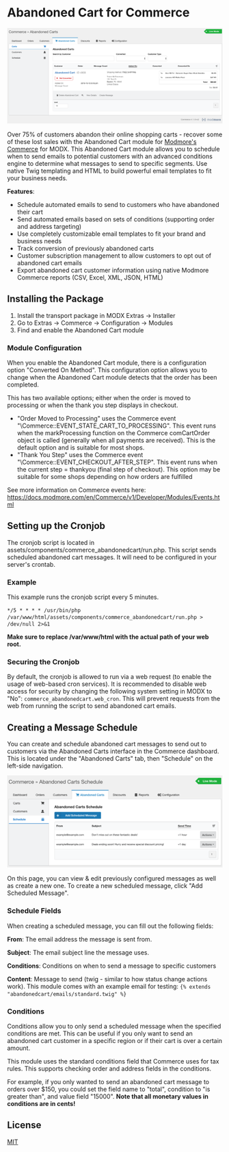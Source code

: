 # Abandoned Cart for Commerce

![Abandoned Carts Dashboard](docs/dashboard.png)

Over 75% of customers abandon their online shopping carts - recover some of these lost sales with the Abandoned Cart module for [Modmore's Commerce](https://modmore.com/commerce/) for MODX. This Abandoned Cart module allows you to schedule when to send emails to potential customers with an advanced conditions engine to determine what messages to send to specific segments. Use native Twig templating and HTML to build powerful email templates to fit your business needs.

**Features**:

- Schedule automated emails to send to customers who have abandoned their cart
- Send automated emails based on sets of conditions (supporting order and address targeting)
- Use completely customizable email templates to fit your brand and business needs
- Track conversion of previously abandoned carts
- Customer subscription management to allow customers to opt out of abandoned cart emails
- Export abandoned cart customer information using native Modmore Commerce reports (CSV, Excel, XML, JSON, HTML)

## Installing the Package

1. Install the transport package in MODX Extras -> Installer
2. Go to Extras -> Commerce -> Configuration -> Modules
3. Find and enable the Abandoned Cart module

### Module Configuration

When you enable the Abandoned Cart module, there is a configuration option "Converted On Method". This configuration option allows you to change when the Abandoned Cart module detects that the order has been completed.

This has two available options; either when the order is moved to processing or when the thank you step displays in checkout.

- "Order Moved to Processing" uses the Commerce event "\Commerce::EVENT_STATE_CART_TO_PROCESSING". This event runs when the markProcessing function on the Commerce comCartOrder object is called (generally when all payments are received). This is the default option and is suitable for most shops.
- "Thank You Step" uses the Commerce event "\Commerce::EVENT_CHECKOUT_AFTER_STEP". This event runs when the current step = thankyou (final step of checkout). This option may be suitable for some shops depending on how orders are fulfilled

See more information on Commerce events here: https://docs.modmore.com/en/Commerce/v1/Developer/Modules/Events.html

## Setting up the Cronjob

The cronjob script is located in assets/components/commerce_abandonedcart/run.php. This script sends scheduled abandoned cart messages. It will need to be configured in your server's crontab.

### Example

This example runs the cronjob script every 5 minutes.

```
*/5 * * * * /usr/bin/php /var/www/html/assets/components/commerce_abandonedcart/run.php > /dev/null 2>&1
```

**Make sure to replace /var/www/html with the actual path of your web root.**

### Securing the Cronjob

By default, the cronjob is allowed to run via a web request (to enable the usage of web-based cron services). It is recommended to disable web access for security by changing the following system setting in MODX to "No": `commerce_abandonedcart.web_cron`. This will prevent requests from the web from running the script to send abandoned cart emails.

## Creating a Message Schedule

You can create and schedule abandoned cart messages to send out to customers via the Abandoned Carts interface in the Commerce dashboard. This is located under the "Abandoned Carts" tab, then "Schedule" on the left-side navigation. 

![Abandoned Carts Schedule Dashboard](docs/schedule-dashboard.png)

On this page, you can view & edit previously configured messages as well as create a new one. To create a new scheduled message, click "Add Scheduled Message".

### Schedule Fields

When creating a scheduled message, you can fill out the following fields:

**From**: The email address the message is sent from.

**Subject**: The email subject line the message uses.

**Conditions**: Conditions on when to send a message to specific customers

**Content**: Message to send (twig - similar to how status change actions work). This module comes with an example email for testing: `{% extends "abandonedcart/emails/standard.twig" %}`

### Conditions

Conditions allow you to only send a scheduled message when the specified conditions are met. This can be useful if you only want to send an abandoned cart customer in a specific region or if their cart is over a certain amount.

This module uses the standard conditions field that Commerce uses for tax rules. This supports checking order and address fields in the conditions.

For example, if you only wanted to send an abandoned cart message to orders over $150, you could set the field name to "total", condition to "is greater than", and value field "15000". **Note that all monetary values in conditions are in cents!** 

## License

[MIT](https://github.com/poconosewandvac/Commerce_AbandonedCart/blob/master/core/components/commerce_abandonedcart/docs/license.txt)
